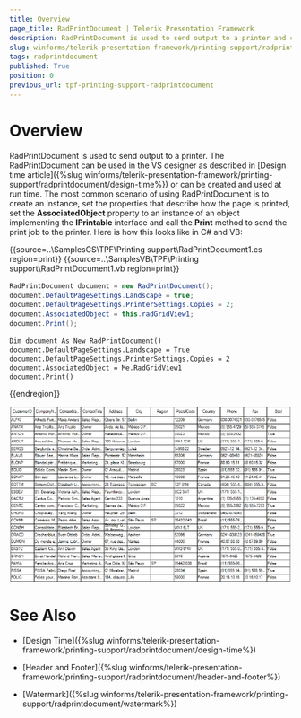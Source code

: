 ```yaml
---
title: Overview
page_title: RadPrintDocument | Telerik Presentation Framework
description: RadPrintDocument is used to send output to a printer and can be used with any control that implements IPrinatable.
slug: winforms/telerik-presentation-framework/printing-support/radprintdocument
tags: radprintdocument
published: True
position: 0
previous_url: tpf-printing-support-radprintdocument
---
```


# Overview


RadPrintDocument is used to send output to a printer. The RadPrintDocument can be used in the VS designer as described in [Design time article]({%slug winforms/telerik-presentation-framework/printing-support/radprintdocument/design-time%}) or can be created and used at run time. The most common scenario of using RadPrintDocument is to create an instance, set the properties that describe how the page is printed, set the __AssociatedObject__ property to an instance of an object implementing the __IPrintable__ interface and call the __Print__ method to send the print job to the printer. Here is how this looks like in C# and VB:

{{source=..\SamplesCS\TPF\Printing support\RadPrintDocument1.cs region=print}} 
{{source=..\SamplesVB\TPF\Printing support\RadPrintDocument1.vb region=print}} 

````C#
RadPrintDocument document = new RadPrintDocument();
document.DefaultPageSettings.Landscape = true;
document.DefaultPageSettings.PrinterSettings.Copies = 2;
document.AssociatedObject = this.radGridView1;
document.Print();

````
````VB.NET
Dim document As New RadPrintDocument()
document.DefaultPageSettings.Landscape = True
document.DefaultPageSettings.PrinterSettings.Copies = 2
document.AssociatedObject = Me.RadGridView1
document.Print()

````

{{endregion}} 

![tpf-printing-support-radprintdocument](images/tpf-printing-support-radprintdocument.png)

# See Also
* [Design Time]({%slug winforms/telerik-presentation-framework/printing-support/radprintdocument/design-time%})

* [Header and Footer]({%slug winforms/telerik-presentation-framework/printing-support/radprintdocument/header-and-footer%})

* [Watermark]({%slug winforms/telerik-presentation-framework/printing-support/radprintdocument/watermark%})

